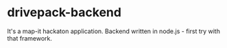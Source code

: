 # drivepack-backend
It's a map-it hackaton application. Backend written in node.js - first try with that framework.
